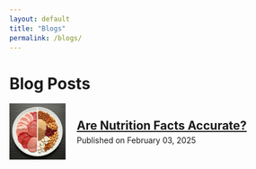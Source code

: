 ```yaml
---
layout: default
title: "Blogs"
permalink: /blogs/
---
```


# Blog Posts

<ul style="list-style: none; padding: 0;">
  <li style="display: flex; align-items: center; margin-bottom: 20px;">
    <img src="/assets/Gemini_Generated_Image_7r3nq67r3nq67r3n.jpg" alt="Are Nutrition Facts Accurate?" style="width: 100px; height: auto; margin-right: 20px;">
    <div>
      <h2 style="margin: 0;">
        <a href="/_posts/2025-02-03-are-nutrition-facts-accurate.md/">Are Nutrition Facts Accurate?</a>
      </h2>
      <p style="margin: 5px 0 0;">Published on February 03, 2025</p>
    </div>
  </li>
</ul>
